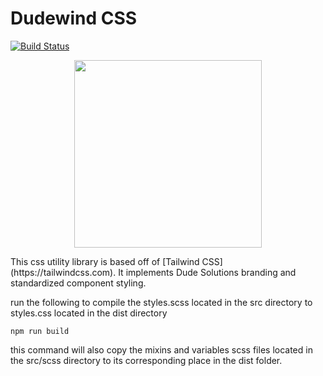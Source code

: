 # Dudewind CSS 
[![Build Status](https://travis-ci.org/DudeSolutions/dudewind.svg?branch=master)](https://travis-ci.org/DudeSolutions/dudewind)
<p align="center">
  <img width="300" height="300" src="https://raw.githubusercontent.com/DudeSolutions/dudewind/master/src/dudewind.png">
</p>
This css utility library is based off of [Tailwind CSS](https://tailwindcss.com).
It implements Dude Solutions branding and standardized component styling.

run the following to compile the styles.scss located in the src directory to styles.css located in the dist directory
```
npm run build
```

this command will also copy the mixins and variables scss files located in the src/scss directory to its corresponding place in the dist folder.
